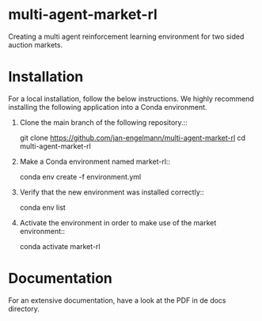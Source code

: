 # multi-agent-market-rl
Creating a multi agent reinforcement learning environment for two sided auction markets.


# Installation
For a local installation, follow the below instructions.
We highly recommend installing the following application into a Conda environment.

1. Clone the main branch of the following repository.::

    git clone https://github.com/jan-engelmann/multi-agent-market-rl
    cd multi-agent-market-rl

2. Make a Conda environment named market-rl::

    conda env create -f environment.yml

3. Verify that the new environment was installed correctly::

    conda env list

4. Activate the environment in order to make use of the market environment::

    conda activate market-rl

# Documentation
For an extensive documentation, have a look at the PDF in de docs directory.

